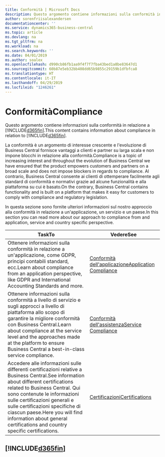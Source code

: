 ```yaml
---
title: Conformità | Microsoft Docs
description: Questo argomento contiene informazioni sulla conformità in relazione a Business Central.
author: sorenfriisalexandersen
documentationcenter: ''
ms.service: dynamics365-business-central
ms.topic: article
ms.devlang: na
ms.tgt_pltfrm: na
ms.workload: na
ms.search.keywords: ''
ms.date: 04/01/2019
ms.author: soalex
ms.openlocfilehash: d990cb86fb1aa9f4f7f7fba43bed1a8be83647d1
ms.sourcegitcommit: 60b87e5eb32bb408dd65b9855c29159b1dfbfca8
ms.translationtype: HT
ms.contentlocale: it-IT
ms.lasthandoff: 04/29/2019
ms.locfileid: "1246261"
---
```

# <a name="compliance"></a><span data-ttu-id="a3a8d-103">Conformità</span><span class="sxs-lookup"><span data-stu-id="a3a8d-103">Compliance</span></span>
<span data-ttu-id="a3a8d-104">Questo argomento contiene informazioni sulla conformità in relazione a [!INCLUDE[d365fin](../includes/d365fin_md.md)].</span><span class="sxs-lookup"><span data-stu-id="a3a8d-104">This content contains information about compliance in relation to [!INCLUDE[d365fin](../includes/d365fin_md.md)].</span></span>  

<span data-ttu-id="a3a8d-105">La conformità è un argomento di interesse crescente e l'evoluzione di Business Central fornisce vantaggi a clienti e partner su larga scala e non impone blocchi in relazione alla conformità.</span><span class="sxs-lookup"><span data-stu-id="a3a8d-105">Compliance is a topic of increasing interest and throughout the evolution of Business Central we have ensured that the product empowers customers and partners on a broad scale and does not impose blockers in regards to compliance.</span></span> <span data-ttu-id="a3a8d-106">Al contrario, Business Central consente ai clienti di ottemperare facilmente agli standard di conformità e normativi grazie ad alcune funzionalità e alla piattaforma su cui è basato.</span><span class="sxs-lookup"><span data-stu-id="a3a8d-106">On the contrary, Business Central contains functionality and is built on a platform that makes it easy for customers to comply with compliance and regulatory legislation.</span></span>

<span data-ttu-id="a3a8d-107">In questa sezione sono fornite ulteriori informazioni sul nostro approccio alla conformità in relazione a un'applicazione, un servizio e un paese.</span><span class="sxs-lookup"><span data-stu-id="a3a8d-107">In this section you can read more about our approach to compliance from and application, service and country specific perspective.</span></span>

|<span data-ttu-id="a3a8d-108">**Task**</span><span class="sxs-lookup"><span data-stu-id="a3a8d-108">**To**</span></span>|<span data-ttu-id="a3a8d-109">**Vedere**</span><span class="sxs-lookup"><span data-stu-id="a3a8d-109">**See**</span></span>|  
|------------|-------------|  
|<span data-ttu-id="a3a8d-110">Ottenere informazioni sulla conformità in relazione a un'applicazione, come GDPR, principi contabili standard, ecc.</span><span class="sxs-lookup"><span data-stu-id="a3a8d-110">Learn about compliance from an application perspective, like GDPR and International Accounting Standards and more.</span></span>|[<span data-ttu-id="a3a8d-111">Conformità dell'applicazione</span><span class="sxs-lookup"><span data-stu-id="a3a8d-111">Application Compliance</span></span>](compliance-application-compliance.md)|  
|<span data-ttu-id="a3a8d-112">Ottenere informazioni sulla conformità a livello di servizio e sugli approcci a livello di piattaforma allo scopo di garantire la migliore conformità con Business Central.</span><span class="sxs-lookup"><span data-stu-id="a3a8d-112">Learn about compliance at the service level and the approaches made at the platform to ensure Business Central a best-in-class service compliance.</span></span>|[<span data-ttu-id="a3a8d-113">Conformità dell'assistenza</span><span class="sxs-lookup"><span data-stu-id="a3a8d-113">Service Compliance</span></span>](compliance-service-compliance.md)|  
|<span data-ttu-id="a3a8d-114">Accedere alle informazioni sulle differenti certificazioni relative a Business Central.</span><span class="sxs-lookup"><span data-stu-id="a3a8d-114">See information about different certifications related to Business Central.</span></span> <span data-ttu-id="a3a8d-115">Qui sono contenute le informazioni sulle certificazioni generali e sulle certificazioni specifiche di ciascun paese.</span><span class="sxs-lookup"><span data-stu-id="a3a8d-115">Here you will find information about general certifications and country specific certifications.</span></span>|[<span data-ttu-id="a3a8d-116">Certificazioni</span><span class="sxs-lookup"><span data-stu-id="a3a8d-116">Certifications</span></span>](compliance-certifications.md)|  

 ## [!INCLUDE[d365fin](../includes/free_trial_md.md)]  
 
